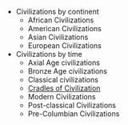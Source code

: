 - Civilizations by continent
	- African Civilizations
	- American Civilizations
	- Asian Civilizations
	- European Civilizations
- Civilizations by time
	- Axial Age civilizations
	- Bronze Age civilizations
	- Classical civilizations
	- [Cradles of Civilization](Cradles%20of%20civilization.md)
	- Modern Civilizations
	- Post-classical Civilizations
	- Pre-Columbian Civilizations